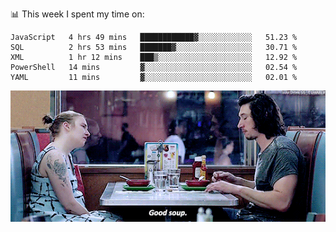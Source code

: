 <!-- <div align="center">
  <h1> Hello, There! <img src="https://media.giphy.com/media/hvRJCLFzcasrR4ia7z/giphy.gif" width="25px"></h1>
</div>

<p align="center">
    <a href="https://linkedin.com/in/willgreen98" alt="LinkedIn">
	    <img src="https://img.shields.io/badge/-LinkedIn-0e76a8?style=flat-square&logo=Linkedin&logoColor=white"/></a>
    <a href="https://twitter.com/Will_Green98" alt="Tweeter">
        <img src="https://img.shields.io/badge/-Twitter-00acee?style=flat-square&logo=Twitter&logoColor=white"/></a>
</p>

<div align="center">
	<h3> Will | 👨🏻‍💻 Software Engineer | 🌏 London, UK </h3>
</div>

![](https://visitor-badge.glitch.me/badge?page_id=willgreen98.visitor-badge)

### About Me

- 🥰 Worthless Dev
- 🎓 CS Graduate with (Pending) Honours from the University of Portsmouth.
 -->
📊 This week I spent my time on:
<!--START_SECTION:waka-->
```text
JavaScript   4 hrs 49 mins   ████████████▓░░░░░░░░░░░░   51.23 % 
SQL          2 hrs 53 mins   ███████▓░░░░░░░░░░░░░░░░░   30.71 % 
XML          1 hr 12 mins    ███▒░░░░░░░░░░░░░░░░░░░░░   12.92 % 
PowerShell   14 mins         ▓░░░░░░░░░░░░░░░░░░░░░░░░   02.54 % 
YAML         11 mins         ▓░░░░░░░░░░░░░░░░░░░░░░░░   02.01 % 
```
<!--END_SECTION:waka-->


![](goodSoup.gif)

